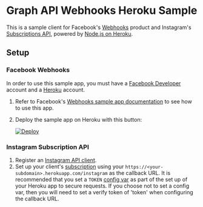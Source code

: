 # Graph API Webhooks Heroku Sample

This is a sample client for Facebook's [Webhooks](https://developers.facebook.com/docs/graph-api/webhooks/) product and Instagram's [Subscriptions API](https://www.instagram.com/developer/subscriptions/), powered by [Node.js on Heroku](https://devcenter.heroku.com/articles/getting-started-with-nodejs).

## Setup

### Facebook Webhooks
In order to use this sample app, you must have a [Facebook Developer](https://developers,facebook.com) account and a [Heroku](https://www.heroku.com) account.

1. Refer to Facebook's [Webhooks sample app documentation](https://developers.facebook.com/docs/webhooks/sample-apps) to see how to use this app.
1. Deploy the sample app on Heroku with this button:

    [![Deploy](https://www.herokucdn.com/deploy/button.svg)](https://heroku.com/deploy?template=https://github.com/fbsamples/graph-api-webhooks-samples)

### Instagram Subscription API
1. Register an [Instagram API client](https://instagram.com/developer/clients/manage/).
1. Set up your client's [subscription](https://www.instagram.com/developer/subscriptions/) using your `https://<your-subdomain>.herokuapp.com/instagram` as the callback URL. It is recommended that you set a `TOKEN` [config var](https://devcenter.heroku.com/articles/config-vars) as part of the set up of your Heroku app to secure requests. If you choose not to set a config var, then you will need to set a verify token of 'token' when configuring the callback URL.
